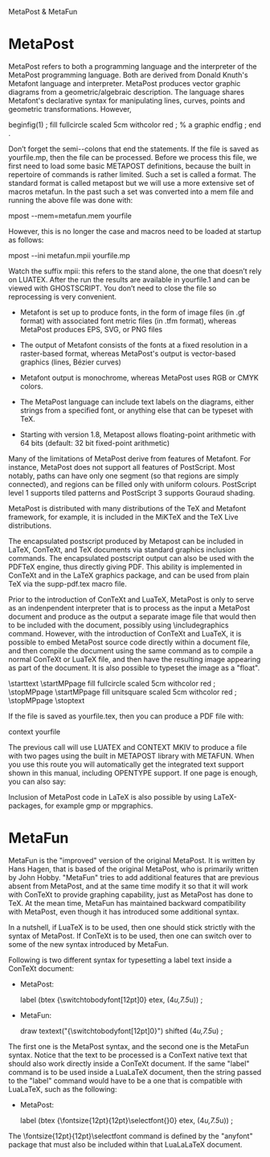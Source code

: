 MetaPost & MetaFun

# MetaPost

MetaPost refers to both a programming language and the interpreter of the
MetaPost programming language. Both are derived from Donald Knuth's Metafont
language and interpreter. MetaPost produces vector graphic diagrams from a
geometric/algebraic description. The language shares Metafont's declarative
syntax for manipulating lines, curves, points and geometric transformations.
However,

  beginfig(1) ;
  fill fullcircle scaled 5cm withcolor red ; % a graphic
  endfig ;
  end .

Don’t forget the semi--colons that end the statements. If the file is saved as
yourfile.mp, then the file can be processed. Before we process this file, we
first need to load some basic METAPOST definitions, because the built in
repertoire of commands is rather limited. Such a set is called a format. The
standard format is called metapost but we will use a more extensive set of
macros metafun. In the past such a set was converted into a mem file and
running the above file was done with:

  mpost --mem=metafun.mem yourfile

However, this is no longer the case and macros need to be loaded at startup as
follows:

  mpost --ini metafun.mpii yourfile.mp

Watch the suffix mpii: this refers to the stand alone, the one that doesn’t
rely on LUATEX.  After the run the results are available in yourfile.1 and can
be viewed with GHOSTSCRIPT. You don’t need to close the file so reprocessing is
very convenient.

- Metafont is set up to produce fonts, in the form of image files (in .gf
format) with associated font metric files (in .tfm format), whereas MetaPost
produces EPS, SVG, or PNG files

- The output of Metafont consists of the fonts at a fixed resolution in a
raster-based format, whereas MetaPost's output is vector-based graphics (lines,
Bézier curves)

- Metafont output is monochrome, whereas MetaPost uses RGB or CMYK colors.

- The MetaPost language can include text labels on the diagrams, either strings
from a specified font, or anything else that can be typeset with TeX.

- Starting with version 1.8, Metapost allows floating-point arithmetic with 64
bits (default: 32 bit fixed-point arithmetic)

Many of the limitations of MetaPost derive from features of Metafont. For
instance, MetaPost does not support all features of PostScript. Most notably,
paths can have only one segment (so that regions are simply connected), and
regions can be filled only with uniform colours. PostScript level 1 supports
tiled patterns and PostScript 3 supports Gouraud shading.

MetaPost is distributed with many distributions of the TeX and Metafont
framework, for example, it is included in the MiKTeX and the TeX Live
distributions.

The encapsulated postscript produced by Metapost can be included in LaTeX,
ConTeXt, and TeX documents via standard graphics inclusion commands. The
encapsulated postscript output can also be used with the PDFTeX engine, thus
directly giving PDF. This ability is implemented in ConTeXt and in the LaTeX
graphics package, and can be used from plain TeX via the supp-pdf.tex macro
file.

Prior to the introduction of ConTeXt and LuaTeX, MetaPost is only to serve as
an indenpendent interpreter that is to process as the input a MetaPost document
and produce as the output a separate image file that would then to be included
with the document, possibly using \includegraphics command. However, with the
introduction of ConTeXt and LuaTeX, it is possible to embed    MetaPost source
code directly within a document file, and then compile the document using the
same command as to compile a normal ConTeXt or LuaTeX file, and then have the
resulting image appearing as part of the document. It is also possible to
typeset the image as a "float".

  \starttext
    \startMPpage
      fill fullcircle scaled 5cm withcolor red ;
    \stopMPpage
    \startMPpage
      fill unitsquare scaled 5cm withcolor red ;
    \stopMPpage
  \stoptext

If the file is saved as yourfile.tex, then you can produce a PDF file with:

  context yourfile

The previous call will use LUATEX and CONTEXT MKIV to produce a file with two
pages using the built in METAPOST library with METAFUN. When you use this route
you will automatically get the integrated text support shown in this manual,
including OPENTYPE support. If one page is enough, you can also say:

Inclusion of MetaPost code in LaTeX is also possible by using LaTeX-packages,
for example gmp or mpgraphics.

# MetaFun

MetaFun is the "improved" version of the original MetaPost. It is written by
Hans Hagen, that is based of the original MetaPost, who is primarily written by
John Hobby. "MetaFun" tries to add additional features that are previous absent
from MetaPost, and at the same time modify it so that it will work with ConTeXt
to provide graphing capability, just as MetaPost has done to TeX.
At the mean time, MetaFun has maintained backward compatibility with MetaPost,
even though it has introduced some additional syntax.

In a nutshell, if LuaTeX is to be used, then one should stick strictly with
the syntax of MetaPost. If ConTeXt is to be used, then one can switch over
to some of the new syntax introduced by MetaFun.

Following is two different syntax for typesetting a label text inside a
ConTeXt document:

+ MetaPost:

  label (btex {\switchtobodyfont[12pt]0} etex, (4*u,7.5*u)) ;

+ MetaFun:

  draw textext("{\switchtobodyfont[12pt]0}") shifted (4*u,7.5*u) ;

The first one is the MetaPost syntax, and the second one is the MetaFun
syntax. Notice that the text to be processed is a ConText native
text that should also work directly inside a ConTeXt document. If the
same "label" command is to be used inside a LuaLaTeX document, then
the string passed to the "label" command would have to be a one
that is compatible with LuaLaTeX, such as the following:

+ MetaPost:

  label (btex {\fontsize{12pt}{12pt}\selectfont{}0} etex, (4*u,7.5*u)) ;

The \fontsize{12pt}{12pt}\selectfont command is defined by the 
"anyfont" package that must also be included within that LuaLaLaTeX
document.




